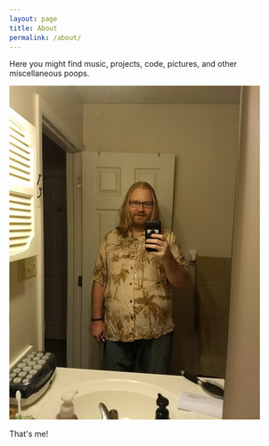 ```yaml
---
layout: page
title: About
permalink: /about/
---
```


Here you might find music, projects, code, pictures, and other miscellaneous poops.

<img src="photo.jpg">

That's me!
